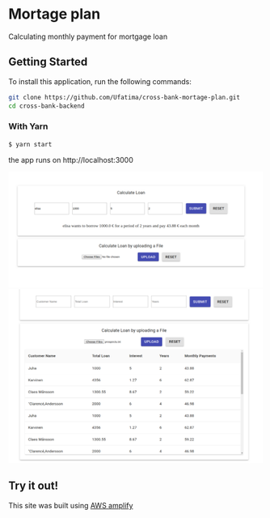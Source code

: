 # Mortage plan
Calculating monthly payment for mortgage loan

## Getting Started

To install this application, run the following commands:

```bash
git clone https://github.com/Ufatima/cross-bank-mortage-plan.git
cd cross-bank-backend
```
### With Yarn
```bash
$ yarn start
```
the app runs on http://localhost:3000

![alt tag](public/images/Screenshot1.png)
![alt tag](public/images/Screenshot2.png)


## Try it out!
This site was built using [AWS amplify](https://master.d1nykpiwfi7xot.amplifyapp.com/)
